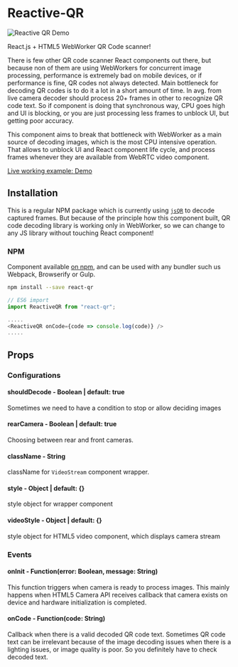 # Reactive-QR

![Reactive QR Demo](https://i.imgur.com/1N9H687.jpg)

React.js + HTML5 WebWorker QR Code scanner!

There is few other QR code scanner React components out there, but because non of them are using WebWorkers for concurrent image processing, performance is extremely bad on mobile devices,
or if performance is fine, QR codes not always detected. Main bottleneck for decoding QR codes is to do it a lot in a short amount of time. In avg. from live camera decoder should process 20+ frames in other to recognize QR code text. So if component is doing that synchronous way, CPU goes high and UI is blocking, or you are just processing less frames to unblock UI, but getting poor accuracy.

This component aims to break that bottleneck with WebWorker as a main source of decoding images, which is the most CPU intensive operation. That allows to unblock UI and React component life cycle, and process frames whenever they are available from WebRTC video component.

[Live working example: Demo](https://tigranbs.github.io/reactive-qr)

## Installation

This is a regular NPM package which is currently using [`jsQR`](https://github.com/cozmo/jsQR) to decode captured frames. But because of the principle how this component built, QR code decoding library is working only in WebWorker, so we can change to any JS library without touching React component!

### NPM

Component available [on npm](https://www.npmjs.com/package/react-qr), and can be used with any bundler such us Webpack, Browserify or Gulp.

```bash
npm install --save react-qr
```

```javascript
// ES6 import
import ReactiveQR from "react-qr";

.....
<ReactiveQR onCode={code => console.log(code)} />
.....
```

## Props

### Configurations

#### shouldDecode - Boolean | default: true

Sometimes we need to have a condition to stop or allow deciding images

#### rearCamera - Boolean | default: true

Choosing between rear and front cameras.

#### className - String

className for `VideoStream` component wrapper.

#### style - Object | default: {}

style object for wrapper component

#### videoStyle - Object | default: {}

style object for HTML5 video component, which displays camera stream

### Events

#### onInit - Function(error: Boolean, message: String)

This function triggers when camera is ready to process images. This mainly happens when HTML5 Camera API receives callback that camera exists on device and hardware initialization is completed.

#### onCode - Function(code: String)

Callback when there is a valid decoded QR code text. Sometimes QR code text can be irrelevant because of the image decoding issues when there is a lighting issues, or image quality is poor. So you definitely have to check decoded text.
